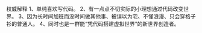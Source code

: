 权威解释
1、单纯喜欢写代码。
2、有一点点不切实际的小理想通过代码改变世界。
3、因为长时间加班而没时间做其他事、被误以为宅、不懂浪漫、只会穿格子衫的普通人。
4、同时也是一群能“凭代码搭建虚拟世界”的新世界创造者。
